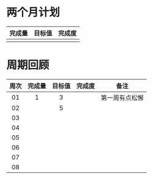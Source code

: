 # 两个月计划

| 完成量 | 目标值 | 完成度 |
| :----: | :----: | :----: |
|        |        |        |

# 周期回顾

| 周次 | 完成量 | 目标值 | 完成度 |      备注      |
| :--: | :----: | :----: | :----: | :------------: |
|  01  |   1    |   3    |        | 第一周有点松懈 |
|  02  |        |   5    |        |                |
|  03  |        |        |        |                |
|  04  |        |        |        |                |
|  05  |        |        |        |                |
|  06  |        |        |        |                |
|  07  |        |        |        |                |
|  08  |        |        |        |                |




